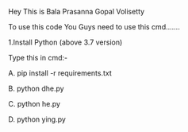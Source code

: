 Hey This is Bala Prasanna Gopal Volisetty

To use this code You Guys need to use this cmd.......

1.Install Python (above 3.7 version)

Type this in cmd:-

A. pip install -r requirements.txt

B. python dhe.py <name of image.image format>
  
C. python he.py <name of image.image format>
  
D. python ying.py <name of image.image format>
  
  
  
